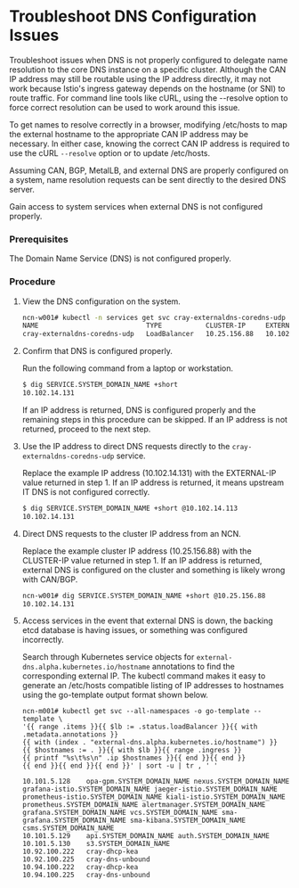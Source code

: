 # Troubleshoot DNS Configuration Issues

Troubleshoot issues when DNS is not properly configured to delegate name resolution to the core DNS instance on a specific cluster. Although the CAN IP address may still be routable using the IP address directly, it may not work because Istio's ingress gateway depends on the hostname \(or SNI\) to route traffic. For command line tools like cURL, using the --resolve option to force correct resolution can be used to work around this issue.

To get names to resolve correctly in a browser, modifying /etc/hosts to map the external hostname to the appropriate CAN IP address may be necessary. In either case, knowing the correct CAN IP address is required to use the cURL `--resolve` option or to update /etc/hosts.

Assuming CAN, BGP, MetalLB, and external DNS are properly configured on a system, name resolution requests can be sent directly to the desired DNS server.

Gain access to system services when external DNS is not configured properly.

### Prerequisites

The Domain Name Service \(DNS\) is not configured properly.

### Procedure

1.  View the DNS configuration on the system.

    ```bash
    ncn-w001# kubectl -n services get svc cray-externaldns-coredns-udp
    NAME                           TYPE           CLUSTER-IP     EXTERNAL-IP     PORT(S)        AGE
    cray-externaldns-coredns-udp   LoadBalancer   10.25.156.88   10.102.14.113   53:32674/UDP   45h
    ```

2.  Confirm that DNS is configured properly.

    Run the following command from a laptop or workstation.

    ```bash
    $ dig SERVICE.SYSTEM_DOMAIN_NAME +short
    10.102.14.131
    ```

    If an IP address is returned, DNS is configured properly and the remaining steps in this procedure can be skipped. If an IP address is not returned, proceed to the next step.

3.  Use the IP address to direct DNS requests directly to the `cray-externaldns-coredns-udp` service.

    Replace the example IP address \(10.102.14.131\) with the EXTERNAL-IP value returned in step 1. If an IP address is returned, it means upstream IT DNS is not configured correctly.

    ```bash
    $ dig SERVICE.SYSTEM_DOMAIN_NAME +short @10.102.14.113
    10.102.14.131
    ```

4.  Direct DNS requests to the cluster IP address from an NCN.

    Replace the example cluster IP address \(10.25.156.88\) with the CLUSTER-IP value returned in step 1. If an IP address is returned, external DNS is configured on the cluster and something is likely wrong with CAN/BGP.

    ```bash
    ncn-w001# dig SERVICE.SYSTEM_DOMAIN_NAME +short @10.25.156.88
    10.102.14.131
    ```

5.  Access services in the event that external DNS is down, the backing etcd database is having issues, or something was configured incorrectly.

    Search through Kubernetes service objects for `external-dns.alpha.kubernetes.io/hostname` annotations to find the corresponding external IP. The kubectl command makes it easy to generate an /etc/hosts compatible listing of IP addresses to hostnames using the go-template output format shown below.

    ```screen
    ncn-m001# kubectl get svc --all-namespaces -o go-template --template \
    '{{ range .items }}{{ $lb := .status.loadBalancer }}{{ with .metadata.annotations }}
    {{ with (index . "external-dns.alpha.kubernetes.io/hostname") }}
    {{ $hostnames := . }}{{ with $lb }}{{ range .ingress }}
    {{ printf "%s\t%s\n" .ip $hostnames }}{{ end }}{{ end }}
    {{ end }}{{ end }}{{ end }}' | sort -u | tr , ' '

    10.101.5.128    opa-gpm.SYSTEM_DOMAIN_NAME nexus.SYSTEM_DOMAIN_NAME grafana-istio.SYSTEM_DOMAIN_NAME jaeger-istio.SYSTEM_DOMAIN_NAME prometheus-istio.SYSTEM_DOMAIN_NAME kiali-istio.SYSTEM_DOMAIN_NAME prometheus.SYSTEM_DOMAIN_NAME alertmanager.SYSTEM_DOMAIN_NAME grafana.SYSTEM_DOMAIN_NAME vcs.SYSTEM_DOMAIN_NAME sma-grafana.SYSTEM_DOMAIN_NAME sma-kibana.SYSTEM_DOMAIN_NAME csms.SYSTEM_DOMAIN_NAME
    10.101.5.129    api.SYSTEM_DOMAIN_NAME auth.SYSTEM_DOMAIN_NAME
    10.101.5.130    s3.SYSTEM_DOMAIN_NAME
    10.92.100.222   cray-dhcp-kea
    10.92.100.225   cray-dns-unbound
    10.94.100.222   cray-dhcp-kea
    10.94.100.225   cray-dns-unbound
    ```

